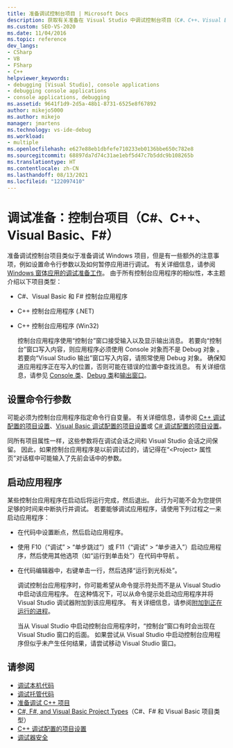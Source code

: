 ```yaml
---
title: 准备调试控制台项目 | Microsoft Docs
description: 获取有关准备在 Visual Studio 中调试控制台项目（C#、C++、Visual Basic、F#）的信息。
ms.custom: SEO-VS-2020
ms.date: 11/04/2016
ms.topic: reference
dev_langs:
- CSharp
- VB
- FSharp
- C++
helpviewer_keywords:
- debugging [Visual Studio], console applications
- debugging console applications
- console applications, debugging
ms.assetid: 9641f1d9-2d5a-48b1-8731-6525e8f67892
author: mikejo5000
ms.author: mikejo
manager: jmartens
ms.technology: vs-ide-debug
ms.workload:
- multiple
ms.openlocfilehash: e627e88eb1dbfefe710233eb0136bbe650c782e8
ms.sourcegitcommit: 68897da7d74c31ae1ebf5d47c7b5ddc9b108265b
ms.translationtype: HT
ms.contentlocale: zh-CN
ms.lasthandoff: 08/13/2021
ms.locfileid: "122097410"
---
```

# <a name="debugging-preparation-console-projects-c-c-visual-basic-f"></a>调试准备：控制台项目（C#、C++、Visual Basic、F#）

准备调试控制台项目类似于准备调试 Windows 项目，但是有一些额外的注意事项，例如设置命令行参数以及如何暂停应用进行调试。 有关详细信息，请参阅 [Windows 窗体应用的调试准备工作](../debugger/debugging-preparation-windows-forms-applications.md)。 由于所有控制台应用程序的相似性，本主题介绍以下项目类型：

- C#、Visual Basic 和 F# 控制台应用程序

- C++ 控制台应用程序 (.NET)

- C++ 控制台应用程序 (Win32)

  控制台应用程序使用“控制台”窗口接受输入以及显示输出消息。 若要向“控制台”窗口写入内容，则应用程序必须使用 Console 对象而不是 Debug 对象 。 若要向“Visual Studio 输出”窗口写入内容，请照常使用 Debug 对象。 确保知道应用程序正在写入的位置，否则可能在错误的位置中查找消息。 有关详细信息，请参见 [Console 类](/dotnet/api/system.console)、[Debug 类](/dotnet/api/system.diagnostics.debug)和[输出窗口](../ide/reference/output-window.md)。

## <a name="set-command-line-arguments"></a>设置命令行参数

可能必须为控制台应用程序指定命令行自变量。 有关详细信息，请参阅 [C++ 调试配置的项目设置](../debugger/project-settings-for-a-cpp-debug-configuration.md)、[Visual Basic 调试配置的项目设置](../debugger/project-settings-for-a-visual-basic-debug-configuration.md)或 [C# 调试配置的项目设置](../debugger/project-settings-for-csharp-debug-configurations.md)。

同所有项目属性一样，这些参数将在调试会话之间和 Visual Studio 会话之间保留。 因此，如果控制台应用程序是以前调试过的，请记得在“\<Project> 属性页”对话框中可能输入了先前会话中的参数。

## <a name="start-the-application"></a>启动应用程序

 某些控制台应用程序在启动后将运行完成，然后退出。 此行为可能不会为您提供足够的时间来中断执行并调试。 若要能够调试应用程序，请使用下列过程之一来启动应用程序：

- 在代码中设置断点，然后启动应用程序。

- 使用 F10（“调试” > “单步跳过”）或 F11（“调试” > “单步进入”）启动应用程序，然后使用其他选项（如“运行到单击处”）在代码中导航      。

- 在代码编辑器中，右键单击一行，然后选择“运行到光标处”。

  调试控制台应用程序时，你可能希望从命令提示符处而不是从 Visual Studio 中启动该应用程序。 在这种情况下，可以从命令提示处启动应用程序并将 Visual Studio 调试器附加到该应用程序。 有关详细信息，请参阅[附加到正在运行的进程](../debugger/attach-to-running-processes-with-the-visual-studio-debugger.md)。

  当从 Visual Studio 中启动控制台应用程序时，“控制台”窗口有时会出现在 Visual Studio 窗口的后面。 如果尝试从 Visual Studio 中启动控制台应用程序但似乎未产生任何结果，请尝试移动 Visual Studio 窗口。

## <a name="see-also"></a>请参阅
- [调试本机代码](../debugger/debugging-native-code.md)
- [调试托管代码](../debugger/debugging-managed-code.md)
- [准备调试 C++ 项目](../debugger/debugging-preparation-visual-cpp-project-types.md)
- [C#, F#, and Visual Basic Project Types](../debugger/debugging-preparation-csharp-f-hash-and-visual-basic-project-types.md)（C#、F# 和 Visual Basic 项目类型）
- [C++ 调试配置的项目设置](../debugger/project-settings-for-a-cpp-debug-configuration.md)
- [调试器安全](../debugger/debugger-security.md)